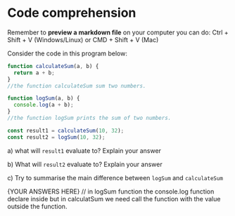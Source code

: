 # Code comprehension

Remember to **preview a markdown file** on your computer you can do:
Ctrl + Shift + V (Windows/Linux) or CMD + Shift + V (Mac)

Consider the code in this program below:

```js
function calculateSum(a, b) {
  return a + b;
}
//the function calculateSum sum two numbers.

function logSum(a, b) {
  console.log(a + b);
}
//the function logSum prints the sum of two numbers.

const result1 = calculateSum(10, 32);
const result2 = logSum(10, 32);
```

a) what will `result1` evaluate to? Explain your answer

b) What will `result2` evaluate to? Explain your answer

c) Try to summarise the main difference between `logSum` and `calculateSum`


{YOUR ANSWERS HERE}
// in logSum function the console.log function declare inside but in calculatSum we need call the function with the value outside the function.
